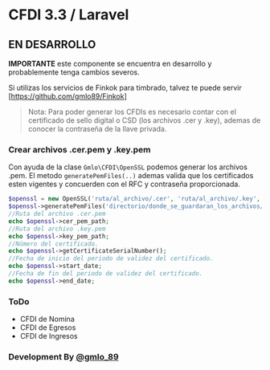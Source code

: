 # CFDI 3.3 / Laravel

## EN DESARROLLO
**IMPORTANTE**  este componente se encuentra en desarrollo y probablemente tenga cambios severos. 

Si utilizas los servicios de Finkok para timbrado, talvez te puede servir [https://github.com/gmlo89/Finkok]

>Nota: Para poder generar los CFDIs es necesario contar con el certificado de sello digital o CSD (los archivos .cer y .key), ademas de conocer la contraseña de la llave privada.

### Crear archivos .cer.pem y .key.pem
Con ayuda de la clase `Gmlo\CFDI\OpenSSL`  podemos generar los archivos .pem.
El metodo `generatePemFiles(..)` ademas valida que los certificados esten vigentes y concuerden con el RFC y contraseña proporcionada.
```php
$openssl = new OpenSSL('ruta/al_archivo/.cer', 'ruta/al_archivo/.key', 'RFC del emisor', 'Contraseña');
$openssl->generatePemFiles('directorio/donde_se_guardaran_los_archivos/.cer.pem_y_.key.pem');
//Ruta del archivo .cer.pem
echo $openssl->cer_pem_path; 
//Ruta del archivo .key.pem
echo $openssl->key_pem_path; 
//Número del certificado.
echo $openssl->getCertificateSerialNumber(); 
//Fecha de inicio del periodo de validez del certificado.
echo $openssl->start_date; 
//Fecha de fin del periodo de validez del certificado.
echo $openssl->end_date; 
```


### ToDo
* CFDI de Nomina
* CFDI de Egresos
* CFDI de Ingresos


### Development By [@gmlo_89]

 [@gmlo_89]: <https://twitter.com/gmlo_89>
 [https://github.com/gmlo89/Finkok]: <https://github.com/gmlo89/Finkok>